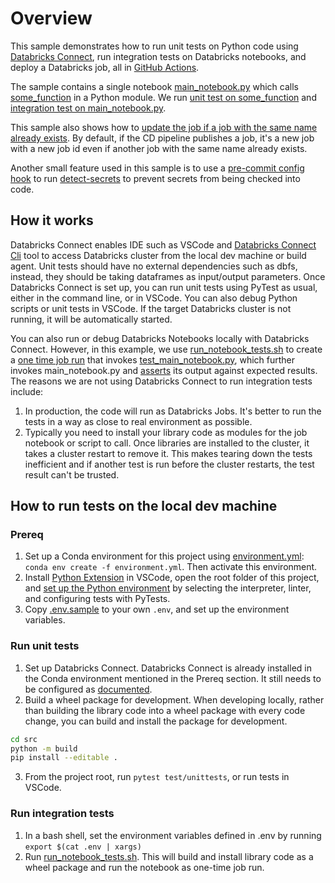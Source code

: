 # Overview

This sample demonstrates how to run unit tests on Python code using [Databricks Connect](https://docs.microsoft.com/en-us/azure/databricks/dev-tools/databricks-connect), run integration tests on Databricks notebooks, and deploy a Databricks job, all in [GitHub Actions](https://docs.github.com/en/actions/learn-github-actions).

The sample contains a single notebook [main_notebook.py](src/main_notebook.py) which calls [some_function](test/dbcicdlib/some_func.py) in a Python module. We run [unit test on some_function](test/unittests/test_some_func.py) and [integration test on main_notebook.py](test/run_notebook_tests.sh).

This sample also shows how to [update the job if a job with the same name already exists](/.github/workflows/cicd.yml#L119). By default, if the CD pipeline publishes a job, it's a new job with a new job id even if another job with the same name already exists.

Another small feature used in this sample is to use a [pre-commit config hook](.pre-commit-config.yaml) to run [detect-secrets](https://github.com/Yelp/detect-secrets) to prevent secrets from being checked into code.

## How it works

Databricks Connect enables IDE such as VSCode and [Databricks Connect Cli](https://docs.microsoft.com/en-us/azure/databricks/dev-tools/databricks-connect#step-1-install-the-client) tool to access Databricks cluster from the local dev machine or build agent. Unit tests should have no external dependencies such as dbfs, instead, they should be taking dataframes as input/output parameters. Once Databricks Connect is set up, you can run unit tests using PyTest as usual, either in the command line, or in VSCode. You can also debug Python scripts or unit tests in VSCode. If the target Databricks cluster is not running, it will be automatically started.

You can also run or debug Databricks Notebooks locally with Databricks Connect. However, in this example, we use [run_notebook_tests.sh](test/run_notebook_tests.sh) to create a [one time job run](https://docs.microsoft.com/en-us/azure/databricks/dev-tools/api/latest/jobs#--runs-submit) that invokes [test_main_notebook.py](test/test_main_notebook.py), which further invokes main_notebook.py and [asserts](test/test_main_notebook.py#L26) its output against expected results. The reasons we are not using Databricks Connect to run integration tests include:

1. In production, the code will run as Databricks Jobs. It's better to run the tests in a way as close to real environment as possible.
1. Typically you need to install your library code as modules for the job notebook or script to call. Once libraries are installed to the cluster, it takes a cluster restart to remove it. This makes tearing down the tests inefficient and if another test is run before the cluster restarts, the test result can't be trusted.

## How to run tests on the local dev machine

### Prereq

1. Set up a Conda environment for this project using [environment.yml](environment.yml):  `conda env create -f environment.yml`. Then activate this environment.
1. Install [Python Extension](https://marketplace.visualstudio.com/items?itemName=ms-python.python) in VSCode, open the root folder of this project, and [set up the Python environment](https://code.visualstudio.com/docs/python/environments) by selecting the interpreter, linter, and configuring tests with PyTests.
1. Copy [.env.sample](.env.sample) to your own `.env`, and set up the environment variables.

### Run unit tests

1. Set up Databricks Connect. Databricks Connect is already installed in the Conda environment mentioned in the Prereq section. It still needs to be configured as [documented](https://docs.microsoft.com/en-us/azure/databricks/dev-tools/databricks-connect#requirements).
2. Build a wheel package for development. When developing locally, rather than building the library code into a wheel package with every code change, you can build and install the package for development.

```bash
cd src
python -m build
pip install --editable .
```

3. From the project root, run `pytest test/unittests`, or run tests in VSCode.

### Run integration tests

1. In a bash shell, set the environment variables defined in .env by running `export $(cat .env | xargs)`
1. Run [run_notebook_tests.sh](test/run_notebook_tests.sh). This will build and install library code as a wheel package and run the notebook as one-time job run.
